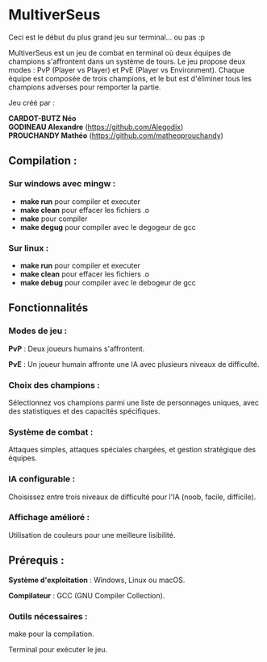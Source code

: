 # MultiverSeus 
Ceci est le début du plus grand jeu sur terminal... ou pas :p

MultiverSeus est un jeu de combat en terminal où deux équipes de champions s'affrontent dans un système de tours. Le jeu propose deux modes : PvP (Player vs Player) et PvE (Player vs Environment). Chaque équipe est composée de trois champions, et le but est d'éliminer tous les champions adverses pour remporter la partie.

Jeu créé par :

**CARDOT-BUTZ Néo**  
**GODINEAU Alexandre**  (https://github.com/Alegodix) <br />
**PROUCHANDY Mathéo**   (https://github.com/matheoprouchandy) <br />

## Compilation : 

### Sur windows avec mingw : 
- **make run** pour compiler et executer  
- **make clean** pour effacer les fichiers .o  
- **make** pour compiler  
- **make degug** pour compiler avec le degogeur de gcc  

### Sur linux :
- **make run** pour compiler et executer
- **make clean** pour effacer les fichiers .o
- **make debug** pour compiler avec le debogeur de gcc




## Fonctionnalités

### Modes de jeu :
**PvP** : Deux joueurs humains s'affrontent.

**PvE** : Un joueur humain affronte une IA avec plusieurs niveaux de difficulté.

### Choix des champions : 

Sélectionnez vos champions parmi une liste de personnages uniques, avec des statistiques et des capacités spécifiques.

### Système de combat : 

Attaques simples, attaques spéciales chargées, et gestion stratégique des équipes.

### IA configurable : 

Choisissez entre trois niveaux de difficulté pour l'IA (noob, facile, difficile).

### Affichage amélioré :

Utilisation de couleurs pour une meilleure lisibilité.

## Prérequis :

**Système d'exploitation** : Windows, Linux ou macOS.

**Compilateur** : GCC (GNU Compiler Collection).

### Outils nécessaires :

make pour la compilation.

Terminal pour exécuter le jeu.
